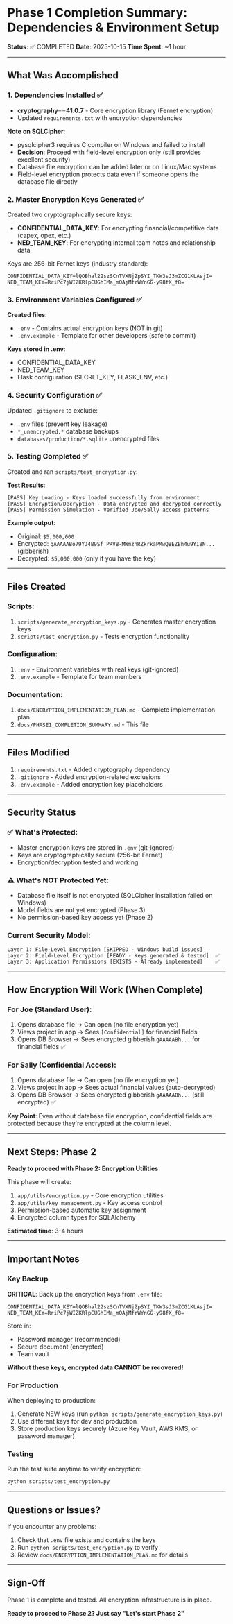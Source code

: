 # Phase 1 Completion Summary: Dependencies & Environment Setup

**Status**: ✅ COMPLETED
**Date**: 2025-10-15
**Time Spent**: ~1 hour

---

## What Was Accomplished

### 1. Dependencies Installed ✅
- **cryptography==41.0.7** - Core encryption library (Fernet encryption)
- Updated `requirements.txt` with encryption dependencies

**Note on SQLCipher**:
- pysqlcipher3 requires C compiler on Windows and failed to install
- **Decision**: Proceed with field-level encryption only (still provides excellent security)
- Database file encryption can be added later or on Linux/Mac systems
- Field-level encryption protects data even if someone opens the database file directly

### 2. Master Encryption Keys Generated ✅
Created two cryptographically secure keys:
- **CONFIDENTIAL_DATA_KEY**: For encrypting financial/competitive data (capex, opex, etc.)
- **NED_TEAM_KEY**: For encrypting internal team notes and relationship data

Keys are 256-bit Fernet keys (industry standard):
```
CONFIDENTIAL_DATA_KEY=lQOBhal22szSCnTVXNjZpSYI_TKW3sJ3mZCG1KLAsjI=
NED_TEAM_KEY=RriPc7jWIZKRlpCUGhIMa_mOAjMfrWYnGG-y98fX_f8=
```

### 3. Environment Variables Configured ✅
**Created files**:
- `.env` - Contains actual encryption keys (NOT in git)
- `.env.example` - Template for other developers (safe to commit)

**Keys stored in .env**:
- CONFIDENTIAL_DATA_KEY
- NED_TEAM_KEY
- Flask configuration (SECRET_KEY, FLASK_ENV, etc.)

### 4. Security Configuration ✅
Updated `.gitignore` to exclude:
- `.env` files (prevent key leakage)
- `*_unencrypted.*` database backups
- `databases/production/*.sqlite` unencrypted files

### 5. Testing Completed ✅
Created and ran `scripts/test_encryption.py`:

**Test Results**:
```
[PASS] Key Loading - Keys loaded successfully from environment
[PASS] Encryption/Decryption - Data encrypted and decrypted correctly
[PASS] Permission Simulation - Verified Joe/Sally access patterns
```

**Example output**:
- Original: `$5,000,000`
- Encrypted: `gAAAAABo79YJ4B9Sf_PRVB-MWmznRZkrkaPMwQBEZBh4u9YI8N...` (gibberish)
- Decrypted: `$5,000,000` (only if you have the key)

---

## Files Created

### Scripts:
1. `scripts/generate_encryption_keys.py` - Generates master encryption keys
2. `scripts/test_encryption.py` - Tests encryption functionality

### Configuration:
1. `.env` - Environment variables with real keys (git-ignored)
2. `.env.example` - Template for team members

### Documentation:
1. `docs/ENCRYPTION_IMPLEMENTATION_PLAN.md` - Complete implementation plan
2. `docs/PHASE1_COMPLETION_SUMMARY.md` - This file

---

## Files Modified

1. `requirements.txt` - Added cryptography dependency
2. `.gitignore` - Added encryption-related exclusions
3. `.env.example` - Added encryption key placeholders

---

## Security Status

### ✅ What's Protected:
- Master encryption keys are stored in `.env` (git-ignored)
- Keys are cryptographically secure (256-bit Fernet)
- Encryption/decryption tested and working

### ⚠️ What's NOT Protected Yet:
- Database file itself is not encrypted (SQLCipher installation failed on Windows)
- Model fields are not yet encrypted (Phase 3)
- No permission-based key access yet (Phase 2)

### Current Security Model:
```
Layer 1: File-Level Encryption [SKIPPED - Windows build issues]
Layer 2: Field-Level Encryption [READY - Keys generated & tested]  ✅
Layer 3: Application Permissions [EXISTS - Already implemented]    ✅
```

---

## How Encryption Will Work (When Complete)

### For Joe (Standard User):
1. Opens database file → Can open (no file encryption yet)
2. Views project in app → Sees `[Confidential]` for financial fields
3. Opens DB Browser → Sees encrypted gibberish `gAAAAABh...` for financial fields ✅

### For Sally (Confidential Access):
1. Opens database file → Can open (no file encryption yet)
2. Views project in app → Sees actual financial values (auto-decrypted)
3. Opens DB Browser → Sees encrypted gibberish `gAAAAABh...` (still encrypted) ✅

**Key Point**: Even without database file encryption, confidential fields are protected because they're encrypted at the column level.

---

## Next Steps: Phase 2

**Ready to proceed with Phase 2: Encryption Utilities**

This phase will create:
1. `app/utils/encryption.py` - Core encryption utilities
2. `app/utils/key_management.py` - Key access control
3. Permission-based automatic key assignment
4. Encrypted column types for SQLAlchemy

**Estimated time**: 3-4 hours

---

## Important Notes

### Key Backup
**CRITICAL**: Back up the encryption keys from `.env` file:
```
CONFIDENTIAL_DATA_KEY=lQOBhal22szSCnTVXNjZpSYI_TKW3sJ3mZCG1KLAsjI=
NED_TEAM_KEY=RriPc7jWIZKRlpCUGhIMa_mOAjMfrWYnGG-y98fX_f8=
```

Store in:
- Password manager (recommended)
- Secure document (encrypted)
- Team vault

**Without these keys, encrypted data CANNOT be recovered!**

### For Production
When deploying to production:
1. Generate NEW keys (run `python scripts/generate_encryption_keys.py`)
2. Use different keys for dev and production
3. Store production keys securely (Azure Key Vault, AWS KMS, or password manager)

### Testing
Run the test suite anytime to verify encryption:
```bash
python scripts/test_encryption.py
```

---

## Questions or Issues?

If you encounter any problems:
1. Check that `.env` file exists and contains the keys
2. Run `python scripts/test_encryption.py` to verify
3. Review `docs/ENCRYPTION_IMPLEMENTATION_PLAN.md` for details

---

## Sign-Off

Phase 1 is complete and tested. All encryption infrastructure is in place.

**Ready to proceed to Phase 2? Just say "Let's start Phase 2"**
